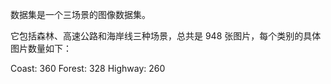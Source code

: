 数据集是一个三场景的图像数据集。

它包括森林、高速公路和海岸线三种场景，总共是 948 张图片，每个类别的具体图片数量如下：

Coast: 360
Forest: 328
Highway: 260
